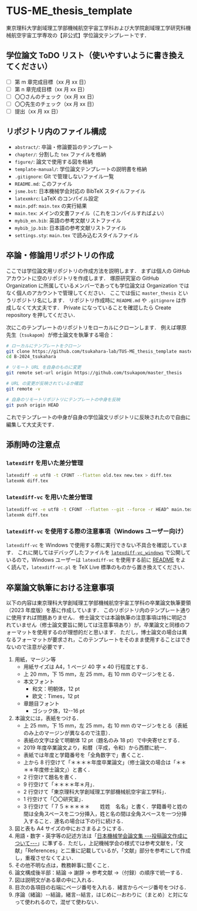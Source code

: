 # TUS-ME_thesis_template

東京理科大学創域理工学部機械航空宇宙工学科および大学院創域理工学研究科機械航空宇宙工学専攻の【非公式】学位論文テンプレートです．

## 学位論文 ToDO リスト（使いやすいように書き換えてください）

- [ ] 第 m 章完成目標（xx 月 xx 日）
- [ ] 第 n 章完成目標（xx 月 xx 日）
- [ ] 〇〇さんのチェック（xx 月 xx 日）
- [ ] 〇〇先生のチェック（xx 月 xx 日）
- [ ] 提出（xx 月 xx 日）

## リポジトリ内のファイル構成

- `abstract/`: 卒論・修論要旨のテンプレート
- `chapter/`: 分割した `tex` ファイルを格納
- `figure/`: 論文で使用する図を格納
- `template-manual/`: 学位論文テンプレートの説明書を格納
- `.gitignore`: Git で管理しないファイル一覧
- `README.md`: このファイル
- `jsme.bst`: 日本機械学会対応の BibTeX スタイルファイル
- `latexmkrc`: LaTeX のコンパイル設定
- `main.pdf`: `main.tex` の実行結果
- `main.tex`: メインの文書ファイル（これをコンパイルすればよい）
- `mybib_en.bib`: 英語の参考文献リストファイル
- `mybib_jp.bib`: 日本語の参考文献リストファイル
- `settings.sty`: `main.tex` で読み込むスタイルファイル

## 卒論・修論用リポジトリの作成

ここでは学位論文用リポジトリの作成方法を説明します．
まずは個人の GitHub アカウントに空のリポジトリを作成します．
塚原研究室の GitHub Organization に所属しているメンバーであっても学位論文は Organization ではなく個人のアカウントで管理してください．
ここでは仮に `master_thesis` というリポジトリ名にします．
リポジトリ作成時に `README.md` や `.gitignore` は作成しなくて大丈夫です．
Private になっていることを確認したら Create repository を押してください．

次にこのテンプレートのリポジトリをローカルにクローンします．
例えば塚原先生（`tsukapom`）が修士論文を執筆する場合：

```bash
# ローカルにテンプレートをクローン
git clone https://github.com/tsukahara-lab/TUS-ME_thesis_template master_thesis
cd B-2024_tsukahara

# リモート URL を自身のものに変更
git remote set-url origin https://github.com/tsukapom/master_thesis

# URL の変更が反映されているか確認
git remote -v

# 自身のリモートリポジトリにテンプレートの中身を反映
git push origin HEAD
```

これでテンプレートの中身が自身の学位論文リポジトリに反映されたので自由に編集して大丈夫です．

## 添削時の注意点

### `latexdiff` を用いた差分管理

```bash
latexdiff -e utf8 -t CFONT --flatten old.tex new.tex > diff.tex
latexmk diff.tex
```

### `latexdiff-vc` を用いた差分管理

```bash
latexdiff-vc -e utf8 -t CFONT --flatten --git --force -r HEAD^ main.tex
latexmk diff.tex
```

### `latexdiff-vc` を使用する際の注意事項（Windows ユーザー向け）

`latexdiff-vc` を Windows で使用する際に実行できない不具合を確認しています．
これに関してはデバッグしたファイルを [`latexdiff-vc_windows`](https://github.com/Yuki-MATSUKAWA/latexdiff-vc_windows) で公開しているので，Windows ユーザーは `latexdiff-vc` を使用する前に [README](https://github.com/Yuki-MATSUKAWA/latexdiff-vc_windows?tab=readme-ov-file#readme) をよく読んで，`latexdiff-vc.pl` を TeX Live 標準のものから置き換えてください．

## 卒業論文執筆における注意事項

以下の内容は東京理科大学創域理工学部機械航空宇宙工学科の卒業論文執筆要領（2023 年度版）を基に作成しています．
このリポジトリ内のテンプレート通りに使用すれば問題ありません．
修士論文では本論執筆の注意事項は特に明記されていません（修士論文要旨に関しては注意事項あり）が，卒業論文と同様のフォーマットを使用するのが理想的だと思います．
ただし，博士論文の場合は異なるフォーマットが要求され，このテンプレートをそのまま使用することはできないので注意が必要です．

1. 用紙，マージン等
    - 用紙サイズは A4，1 ページ 40 字 × 40 行程度とする．
    - 上 20 mm，下 15 mm，左 25 mm，右 10 mm のマージンをとる．
    - 本文フォント
        - 和文：明朝体，12 pt
        - 欧文：Times，12 pt
    - 章題目フォント
        - ゴシック体，12--16 pt
2. 本論文には，表紙をつける．
    - 上 25 mm，下 15 mm，左 25 mm，右 10 mm のマージンをとる（表紙のみ上のマージンが異なるので注意）．
    - 表紙の文字は全て明朝体 12 pt（題名のみ 18 pt）で中央寄せとする．
    - 2019 年度卒業論文より，和暦（平成，令和）から西暦に統一．
    - 表紙では年度と学籍番号を「全角数字で」書くこと．
    - 上から 8 行空けて「＊＊＊＊年度卒業論文」（修士論文の場合は「＊＊＊＊年度修士論文」）と書く．
    - 2 行空けて題名を書く．
    - 9 行空けて「＊＊＊＊年＊月」．
    - 2 行空けて「東京理科大学創域理工学部機械航空宇宙工学科」．
    - 1 行空けて「〇〇研究室」．
    - 3 行空けて「７５＊＊＊＊＊　　姓姓　名名」と書く．学籍番号と姓の間は全角スペースを二つ分挿入，姓と名の間は全角スペースを一つ分挿入すること．連名の場合は下の行に続ける．
3. 図と表も A4 サイズの中におさまるようにする．
4. 用語・数字・英字等の記述方法は「[日本機械学会論文集 ---投稿論文作成について---](https://www.jsme.or.jp/publish/Japanese-conference-Template-mihon.pdf)」に準ずる．ただし，上記機械学会の様式では参考文献を，「文献」「References」と二重に記載しているが，「文献」部分を参考にして作成し，重複させなくてよい．
5. その他不明な点は，教務幹事に聞くこと．
6. 論文構成後半部：結論 → 謝辞 → 参考文献 →（付録）の順序で統一する．
7. 図は説明文がある章の中に入れる．
8. 目次の各項目の右端にページ番号を入れる．緒言からページ番号をつける．
9. 序論（緒論）--結論，緒言--結言，はじめに--おわりに（まとめ）と対になって使われるので，混ぜて使わない．

